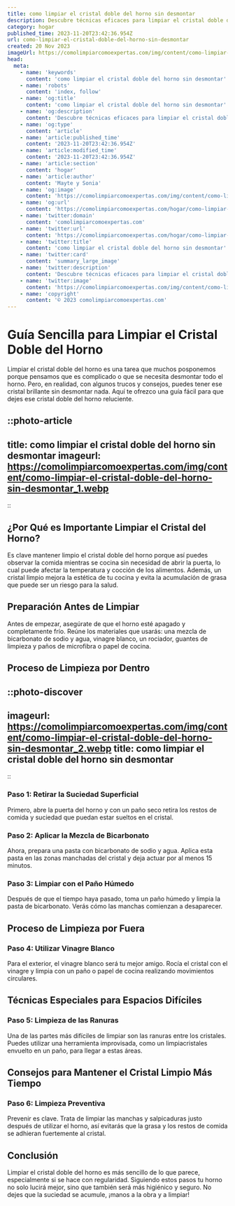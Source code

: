 ```yaml
---
title: como limpiar el cristal doble del horno sin desmontar
description: Descubre técnicas eficaces para limpiar el cristal doble de tu horno sin desmontarlo. ¡Soluciones sencillas y resultados brillantes en pasos rápidos!
category: hogar
published_time: 2023-11-20T23:42:36.954Z
url: como-limpiar-el-cristal-doble-del-horno-sin-desmontar
created: 20 Nov 2023
imageUrl: https://comolimpiarcomoexpertas.com/img/content/como-limpiar-el-cristal-doble-del-horno-sin-desmontar_1.webp
head:
  meta:
    - name: 'keywords'
      content: 'como limpiar el cristal doble del horno sin desmontar'
    - name: 'robots'
      content: 'index, follow'
    - name: 'og:title'
      content: 'como limpiar el cristal doble del horno sin desmontar'
    - name: 'og:description'
      content: 'Descubre técnicas eficaces para limpiar el cristal doble de tu horno sin desmontarlo. ¡Soluciones sencillas y resultados brillantes en pasos rápidos!'
    - name: 'og:type'
      content: 'article'
    - name: 'article:published_time'
      content: '2023-11-20T23:42:36.954Z'
    - name: 'article:modified_time'
      content: '2023-11-20T23:42:36.954Z'
    - name: 'article:section'
      content: 'hogar'
    - name: 'article:author'
      content: 'Mayte y Sonia'
    - name: 'og:image'
      content: 'https://comolimpiarcomoexpertas.com/img/content/como-limpiar-el-cristal-doble-del-horno-sin-desmontar_1.webp'
    - name: 'og:url'
      content: 'https://comolimpiarcomoexpertas.com/hogar/como-limpiar-el-cristal-doble-del-horno-sin-desmontar'
    - name: 'twitter:domain'
      content: 'comolimpiarcomoexpertas.com'
    - name: 'twitter:url'
      content: 'https://comolimpiarcomoexpertas.com/hogar/como-limpiar-el-cristal-doble-del-horno-sin-desmontar'
    - name: 'twitter:title'
      content: 'como limpiar el cristal doble del horno sin desmontar'
    - name: 'twitter:card'
      content: 'summary_large_image'
    - name: 'twitter:description'
      content: 'Descubre técnicas eficaces para limpiar el cristal doble de tu horno sin desmontarlo. ¡Soluciones sencillas y resultados brillantes en pasos rápidos!'
    - name: 'twitter:image'
      content: 'https://comolimpiarcomoexpertas.com/img/content/como-limpiar-el-cristal-doble-del-horno-sin-desmontar_1.webp'
    - name: 'copyright'
      content: '© 2023 comolimpiarcomoexpertas.com'
---
```

# Guía Sencilla para Limpiar el Cristal Doble del Horno

Limpiar el cristal doble del horno es una tarea que muchos posponemos porque pensamos que es complicado o que se necesita desmontar todo el horno. Pero, en realidad, con algunos trucos y consejos, puedes tener ese cristal brillante sin desmontar nada. Aquí te ofrezco una guía fácil para que dejes ese cristal doble del horno reluciente.

::photo-article
---
title: como limpiar el cristal doble del horno sin desmontar
imageurl: https://comolimpiarcomoexpertas.com/img/content/como-limpiar-el-cristal-doble-del-horno-sin-desmontar_1.webp
---
::

## ¿Por Qué es Importante Limpiar el Cristal del Horno?

Es clave mantener limpio el cristal doble del horno porque así puedes observar la comida mientras se cocina sin necesidad de abrir la puerta, lo cual puede afectar la temperatura y cocción de los alimentos. Además, un cristal limpio mejora la estética de tu cocina y evita la acumulación de grasa que puede ser un riesgo para la salud.

## Preparación Antes de Limpiar

Antes de empezar, asegúrate de que el horno esté apagado y completamente frío. Reúne los materiales que usarás: una mezcla de bicarbonato de sodio y agua, vinagre blanco, un rociador, guantes de limpieza y paños de microfibra o papel de cocina.

## Proceso de Limpieza por Dentro


::photo-discover
---
imageurl: https://comolimpiarcomoexpertas.com/img/content/como-limpiar-el-cristal-doble-del-horno-sin-desmontar_2.webp
title: como limpiar el cristal doble del horno sin desmontar
---
::

### Paso 1: Retirar la Suciedad Superficial

Primero, abre la puerta del horno y con un paño seco retira los restos de comida y suciedad que puedan estar sueltos en el cristal.

### Paso 2: Aplicar la Mezcla de Bicarbonato

Ahora, prepara una pasta con bicarbonato de sodio y agua. Aplica esta pasta en las zonas manchadas del cristal y deja actuar por al menos 15 minutos.

### Paso 3: Limpiar con el Paño Húmedo

Después de que el tiempo haya pasado, toma un paño húmedo y limpia la pasta de bicarbonato. Verás cómo las manchas comienzan a desaparecer.

## Proceso de Limpieza por Fuera

### Paso 4: Utilizar Vinagre Blanco

Para el exterior, el vinagre blanco será tu mejor amigo. Rocía el cristal con el vinagre y limpia con un paño o papel de cocina realizando movimientos circulares.

## Técnicas Especiales para Espacios Difíciles

### Paso 5: Limpieza de las Ranuras

Una de las partes más difíciles de limpiar son las ranuras entre los cristales. Puedes utilizar una herramienta improvisada, como un limpiacristales envuelto en un paño, para llegar a estas áreas.

## Consejos para Mantener el Cristal Limpio Más Tiempo

### Paso 6: Limpieza Preventiva

Prevenir es clave. Trata de limpiar las manchas y salpicaduras justo después de utilizar el horno, así evitarás que la grasa y los restos de comida se adhieran fuertemente al cristal.

## Conclusión

Limpiar el cristal doble del horno es más sencillo de lo que parece, especialmente si se hace con regularidad. Siguiendo estos pasos tu horno no solo lucirá mejor, sino que también será más higiénico y seguro. No dejes que la suciedad se acumule, ¡manos a la obra y a limpiar!